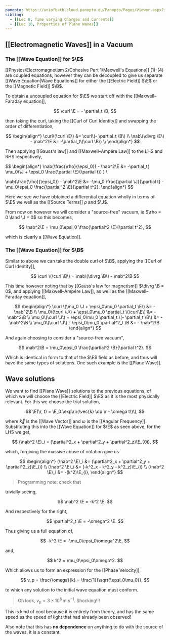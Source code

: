 ```yaml
---
panopto: https://uniofbath.cloud.panopto.eu/Panopto/Pages/Viewer.aspx?id=aeeada9a-ff9d-4acd-b235-acc200b3d5d4
sibling:
  - [[Lec 8, Time varying Charges and Currents]]
  - [[Lec 10, Properties of Plane Waves]]
---
```


## [[Electromagnetic Waves]] in a Vacuum

### The [[Wave Equation]] for $\E$

[[Physics/Electromagnetism 2/Cohesive Part 1/Maxwell's Equations]] (1)-(4) are coupled equations, however they can be decoupled to give us separate [[Wave Equation|Wave Equations]] for either the [[Electric Field]] $\E$ or the [[Magnetic Field]] $\B$.

To obtain a uncoupled equation for $\E$ we start off with the [[Maxwell–Faraday equation]],

$$
\curl \E = - \partial_t \B,
$$

then taking the curl, taking the [[Curl of Curl Identity]] and swapping the order of differentiation,

$$
\begin{align*}
\curl\(\curl \E\) &= \curl\(- \partial_t \B\) \\
\nab\(\divrg \E\) - \nab^2\E &= -\partial_t\(\curl \B\) \\
\end{align*}
$$

Then applying [[Gauss's law]] and [[Maxwell–Ampére Law]] to the LHS and RHS respectively,

$$
\begin{align*}
\nab\(\frac{\rho}{\epsi_0}\) - \nab^2\E
&= -\partial_t\(
\mu_0\(\J + \epsi_0 \frac{\partial \E}{\partial t}\)
\) \\

\nab\(\frac{\rho}{\epsi_0}\) - \nab^2\E
&= -\mu_0 \frac{\partial \J}{\partial t}
-\mu_0\epsi_0 \frac{\partial^2 \E}{\partial t^2}.
\end{align*}
$$

Here we see we have obtained a differential equation wholly in terms of $\E$ we well as the [[Source Terms]] $\rho$ and $\J$.

From now on however we will consider a "source-free" vacuum, ie $\rho = 0 \land \J = 0$ so this becomes,

$$
\nab^2\E = \mu_0\epsi_0 \frac{\partial^2 \E}{\partial t^2},
$$

which is clearly a [[Wave Equation]].

### The [[Wave Equation]] for $\B$

Similar to above we can take the double curl of $\B$, applying the [[Curl of Curl Identity]],

$$
\curl \(\curl \B\) = \nab\(\divrg \B\) - \nab^2\B
$$

This time however noting that by [[Gauss's law for magnetism]] $\divrg \B = 0$, and applying [[Maxwell–Ampére Law]], as well as the [[Maxwell–Faraday equation]],

$$
\begin{align*}
\curl \(\mu_0 \J + \epsi_0\mu_0 \partial_t \E\) &= - \nab^2\B \\
\mu_0\(\curl \J\) + \epsi_0\mu_0 \partial_t \(\curl\E\) &= - \nab^2\B \\
\mu_0\(\curl \J\) + \epsi_0\mu_0 \partial_t \(- \partial_t \B\) &= - \nab^2\B \\
\mu_0\(\curl \J\) - \epsi_0\mu_0 \partial^2_t \B &= - \nab^2\B.
\end{align*}
$$

And again choosing to consider a "source-free vacuum",

$$
\nab^2\B = \mu_0\epsi_0 \frac{\partial^2 \B}{\partial t^2}.
$$

Which is identical in form to that of the $\E$ field as before, and thus will have the same types of solutions. One such example is the [[Plane Wave]].

## Wave solutions

We want to find [[Plane Wave]] solutions to the previous equations, of which we will choose the [[Electric Field]] $\E$ as it is the most physically relevant. For this we choose the trial solution,

$$
\E(\r, t) = \E_0 \exp\(i\(\vec{k} \dp \r - \omega t\)\),
$$

where $\vec{k}$ is the [[Wave Vector]] and $\omega$ is the [[Angular Frequency]]. Substituting this into the [[Wave Equation]] for $\E$ as seen above, for the LHS we get,

$$
(\nab^2 \E)_i = (\partial^2_x + \partial^2_y +  \partial^2_z)\E_{0i},
$$

which, forgiving the massive abuse of notation give us

$$
\begin{align*}
(\nab^2 \E)_i &= (\partial^2_x + \partial^2_y +  \partial^2_z)\E_{i}
\\
(\nab^2 \E)_i &= (-k^2_x - k^2_y - k^2_z)\E_{i}
\\
(\nab^2 \E)_i &= -(k^2)\E_{i},
\end{align*}
$$

> Programming note: check that

trivially seeing,

$$
\nab^2 \E = -k^2 \E.
$$

And respectively for the right,

$$
\partial^2_t \E = -\omega^2 \E.
$$

Thus giving us a full equation of,

$$
-k^2 \E = -\mu_0\epsi_0\omega^2\E,
$$

and,

$$
k^2 = \mu_0\epsi_0\omega^2.
$$

Which allows us to form an expression for the [[Phase Velocity]],

$$
v_p = \frac{\omega}{k} = \frac{1}{\sqrt{\epsi_0\mu_0}},
$$

to which any solution to the initial wave equation must conform.

> Oh look, $v_p = 3 \times 10^{8}\,\mathrm{m.s^{-1}}$. Shocking!!!

This is kind of cool because it is entirely from theory, and has the same speed as the speed of light that had already been observed!

Also note that this has **no dependence** on anything to do with the source of the waves, it is a constant.
